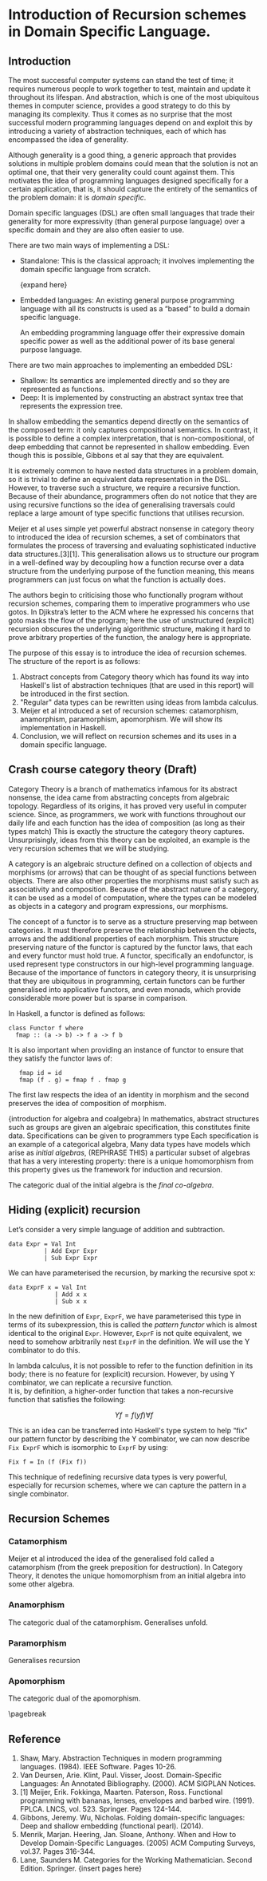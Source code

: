 # Introduction of Recursion schemes in Domain Specific Language.

## Introduction
The most successful computer systems can stand the test of time;
it requires numerous people to work together to test, maintain and update it throughout its lifespan.
And abstraction,
which is one of the most ubiquitous themes in computer science,
provides a good strategy to do this by managing its complexity.
Thus it comes as no surprise that the most successful modern programming languages depend on and exploit this
by introducing a variety of abstraction techniques,
each of which has encompassed the idea of generality.  

Although generality is a good thing,
a generic approach that provides solutions in multiple problem domains could mean that the solution is not an optimal one,
that their very generality could count against them.
This motivates the idea of programming languages designed specifically for a certain application,
that is,
it should capture the entirety of the semantics of the problem domain:
it is _domain specific_.

Domain specific languages (DSL) are often small languages that trade their generality for more expressivity (than general purpose language) over a specific domain and they are also often easier to use.

There are two main ways of implementing a DSL: 

* Standalone: This is the classical approach; it involves implementing the domain specific language from scratch.

  {expand here}

* Embedded languages: An existing general purpose programming language with all its constructs is used as a “based” to build a domain specific language.

  An embedding programming language offer their expressive domain specific power as well as the additional power of its base general purpose language.

There are two main approaches to implementing an embedded DSL:

* Shallow: Its semantics are implemented directly and so they are represented as functions. 
* Deep: It is implemented by constructing an abstract syntax tree that represents the expression tree.

In shallow embedding the semantics depend directly on the semantics of the composed term: it only captures compositional semantics.
In contrast,
it is possible to define a complex interpretation,
that is non-compositional,
of deep embedding that cannot be represented in shallow embedding. Even though this is possible, Gibbons et al say that they are equivalent.

It is extremely common to have nested data structures in a problem domain,
so it is trivial to define an equivalent data representation in the DSL.
However,
to traverse such a structure, we require a recursive function.
Because of their abundance,
programmers often do not notice that they are using recursive functions so the idea of generalising traversals could replace a large amount of type specific functions that utilises recursion.

Meijer et al uses simple yet powerful abstract nonsense in category theory to introduced the idea of recursion schemes,
a set of combinators that formulates the process of traversing and evaluating sophisticated inductive data structures.[3][1].
This generalisation allows us to structure our program in a well-defined way by decoupling how a function recurse over a data structure from the underlying purpose of the function meaning,
this means programmers can just focus on what the function is actually does.

The authors begin to criticising those who functionally program without recursion schemes, comparing them to imperative programmers who use gotos.
In Djikstra’s letter to the ACM where he expressed his concerns that goto masks the flow of the program; here the use of unstructured (explicit) recursion obscures the underlying algorithmic structure, making it hard to prove arbitrary properties of the function, the analogy here is appropriate.

The purpose of this essay is to introduce the idea of recursion schemes.
The structure of the report is as follows:

1. Abstract concepts from Category theory which has found its way into Haskell's list of abstraction techniques (that are used in this report) will be introduced in the first section.
2. "Regular" data types can be rewritten using ideas from lambda calculus.
3. Meijer et al introduced a set of recursion schemes: catamorphism, anamorphism, paramorphism, apomorphism. We will show its implementation in Haskell.
4. Conclusion, we will reflect on recursion schemes and its uses in a domain specific language.

## Crash course category theory (Draft)
Category Theory is a branch of mathematics infamous for its abstract nonsense,
the idea came from abstracting concepts from algebraic topology.
Regardless of its origins, it has proved very useful in computer science.
Since, as programmers, we work with functions throughout our daily life and each function has the idea of composition (as long as their types match)
This is exactly the structure the category theory captures.
Unsurprisingly, ideas from this theory can be exploited,
an example is the very recursion schemes that we will be studying.

A category is an algebraic structure defined on a collection of objects and morphisms (or arrows)
that can be thought of as special functions between objects.
There are also other properties the morphisms must satisfy such as associativity and composition.
Because of the abstract nature of a category,
it can be used as a model of computation,
where the types can be modeled as objects in a category and program expressions, our morphisms.

The concept of a functor is to serve as a structure preserving map between categories.
It must therefore preserve the relationship between the objects,
arrows and the additional properties of each morphism.
This structure preserving nature of the functor is captured by the functor laws,
that each and every functor must hold true.
A functor, specifically an endofunctor,
is used represent type constructors in our high-level programming language.
Because of the importance of functors in category theory,
it is unsurprising that they are ubiquitous in programming,
certain functors can be further generalised into applicative functors,
and even monads,
which provide considerable more power but is sparse in comparison.

In Haskell,
a functor is defined as follows:

```
class Functor f where
  fmap :: (a -> b) -> f a -> f b
```

It is also important when providing an instance of functor to ensure that they satisfy the functor laws of:

```
   fmap id = id
   fmap (f . g) = fmap f . fmap g
```

The first law respects the idea of an identity in morphism
and the second preserves the idea of composition of morphism.

{introduction for algebra and coalgebra} 
In mathematics, abstract structures such as groups are given an algebraic specification, this constitutes finite data.
Specifications can be given to programmers type
Each specification is an example of a categorical algebra,
Many data types have models which arise as _initial algebras_, (REPHRASE THIS)
a particular subset of algebras that has a very interesting property:
there is a unique homomorphism from 
this property gives us the framework for induction and recursion.

The categoric dual of the initial algebra is the _final co-algebra_.


## Hiding (explicit) recursion
Let’s consider a very simple language of addition and subtraction.

```
data Expr = Val Int
          | Add Expr Expr
          | Sub Expr Expr
```

We can have parameterised the recursion, by marking the recursive spot x:

```
data ExprF x = Val Int
             | Add x x
             | Sub x x
```
 
In the new definition of `Expr`, `ExprF`,
we have parameterised this type in terms of its subexpression,
this is called the _pattern functor_ which is almost identical to the original `Expr`.
However, `ExprF` is not quite equivalent, we need to somehow arbitrarily nest `ExprF` in the definition.
We will use the Y combinator to do this.

In lambda calculus, it is not possible to refer to the function definition in its body; there is no feature for (explicit) recursion.
However,
by using Y combinator,
we can replicate a recursive function.  
It is, by definition, a higher-order function that takes a non-recursive function that satisfies the following:

$$Y f = f (y  f) \forall f$$

This is an idea can be transferred into Haskell's type system to help “fix” our pattern functor by describing the Y combinator,
we can now describe `Fix ExprF` which is isomorphic to `ExprF` by using:

```
Fix f = In (f (Fix f))
```

This technique of redefining recursive data types is very powerful,
especially for recursion schemes, where we can capture the pattern in a single combinator.

## Recursion Schemes

### Catamorphism
Meijer et al introduced the idea of the generalised fold called a catamorphism (from the greek preposition for destruction).
In Category Theory, it denotes the unique homomorphism from an initial algebra into some other algebra.

### Anamorphism
The categoric dual of the catamorphism. Generalises unfold.

### Paramorphism
Generalises recursion

### Apomorphism
The categoric dual of the apomorphism.

\pagebreak

## Reference
1. Shaw, Mary. Abstraction Techniques in modern programming languages. (1984). IEEE Software. Pages 10-26.
2. Van Deursen, Arie. Klint, Paul. Visser, Joost. Domain-Specific Languages: An Annotated Bibliography. (2000). ACM SIGPLAN Notices.
3. [1] Meijer, Erik. Fokkinga, Maarten. Paterson, Ross. Functional programming with bananas, lenses, envelopes and barbed wire. (1991). FPLCA. LNCS, vol. 523. Springer. Pages 124-144.
4. Gibbons, Jeremy. Wu, Nicholas. Folding domain-specific languages: Deep and shallow embedding (functional pearl). (2014).
5. Menrik, Marjan. Heering, Jan. Sloane, Anthony. When and How to Develop Domain-Specific Languages. (2005) ACM Computing Surveys, vol.37. Pages 316-344.
6. Lane, Saunders M. Categories for the Working Mathematician. Second Edition. Springer. {insert pages here}

